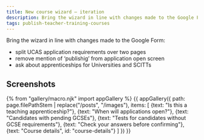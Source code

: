 ```yaml
---
title: New course wizard – iteration
description: Bring the wizard in line with changes made to the Google Form.
tags: publish-teacher-training-courses
---
```

Bring the wizard in line with changes made to the Google Form:

* split UCAS application requirements over two pages
* remove mention of ‘publishig’ from application open screen
* ask about apprenticeships for Universities and SCITTs

## Screenshots

{% from "gallery/macro.njk" import appGallery %}
{{ appGallery({
  path: page.filePathStem | replace("/posts", "/images"),
  items: [
    {text: "Is this a teaching apprenticeship?"},
    {text: "When will applications open?"},
    {text: "Candidates with pending GCSEs"},
    {text: "Tests for candidates without GCSE requirements"},
    {text: "Check your answers before confirming"},
    {text: "Course details", id: "course-details"}
  ]
}) }}
